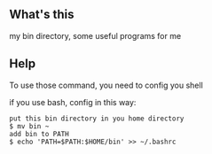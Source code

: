 ## What's this
my bin directory, some useful programs for me

## Help
To use those command, you need to config you shell

if you use bash, config in this way:

    put this bin directory in you home directory
    $ mv bin ~
    add bin to PATH
    $ echo 'PATH=$PATH:$HOME/bin' >> ~/.bashrc

